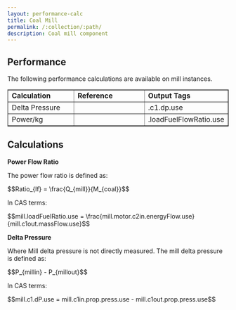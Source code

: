 ```yaml
---
layout: performance-calc
title: Coal Mill
permalink: /:collection/:path/
description: Coal mill component
---
```



<div class="section" id="performance">
<h2>Performance<a class="headerlink" href="#performance" title="Permalink to this headline"></a></h2>
<p>The following performance calculations are available on mill instances.</p>
<table border="1" class="docutils">
<colgroup>
<col width="32%">
<col width="35%">
<col width="33%">
</colgroup>
<tbody valign="top">
<tr class="row-odd"><td><strong>Calculation</strong></td>
<td><strong>Reference</strong></td>
<td><strong>Output Tags</strong></td>
</tr>
<tr class="row-even"><td>Delta Pressure</td>
<td>&nbsp;</td>
<td>.c1.dp.use</td>
</tr>
<tr class="row-odd"><td>Power/kg</td>
<td>&nbsp;</td>
<td>.loadFuelFlowRatio.use</td>
</tr>
</tbody>
</table>
</div>


<div class="section" id="calculations">
<h2>Calculations<a class="headerlink" href="#calculations" title="Permalink to this headline"></a></h2>
<p><strong>Power Flow Ratio</strong></p>
<p>The power flow ratio is defined as:</p>
<div class="math">
<p><span class="math">$$Ratio_{lf} = \frac{Q_{mill}}{M_{coal}}$$</span></p>
</div><p>In CAS terms:</p>
<div class="math">
<p><span class="math">$$mill.loadFuelRatio.use = \frac{mill.motor.c2in.energyFlow.use}{mill.c1out.massFlow.use}$$</span></p>
</div><p><strong>Delta Pressure</strong></p>
<p>Where Mill delta pressure is not directly measured. The mill delta pressure is defined as:</p>
<div class="math">
<p><span class="math">$$P_{millin} - P_{millout}$$</span></p>
</div><p>In CAS terms:</p>
<div class="math">
<p><span class="math">$$mill.c1.dP.use = mill.c1in.prop.press.use - mill.c1out.prop.press.use$$</span></p>
</div></div>
